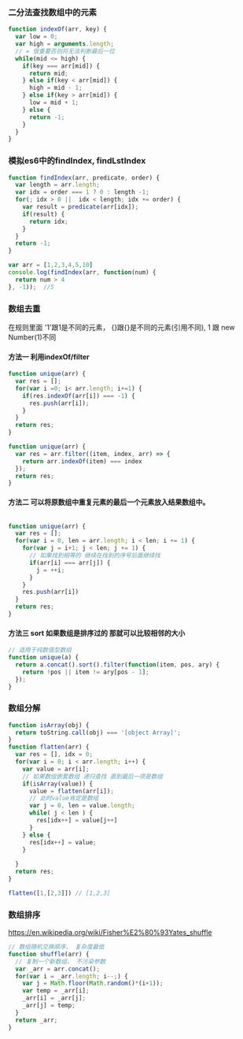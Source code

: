 ### 二分法查找数组中的元素

```javascript
function indexOf(arr, key) {
  var low = 0;
  var high = arguments.length;
  // = 很重要否则将无法判断最后一位
  while(mid <= high) {
    if(key === arr[mid]) {
      return mid;
    } else if(key < arr[mid]) {
      high = mid - 1;
    } else if(key > arr[mid]) {
      low = mid + 1;
    } else {
      return -1;
    }
  }
}
```

### 模拟es6中的findIndex, findLstIndex

```javascript
function findIndex(arr, predicate, order) {
  var length = arr.length;
  var idx = order === 1 ? 0 : length -1;
  for(; idx > 0 ||  idx < length; idx += order) {
    var result = predicate(arr[idx]);
    if(result) {
      return idx;
    }
  }
  return -1;
}

var arr = [1,2,3,4,5,10]
console.log(findIndex(arr, function(num) {
  return num > 4
}, -1));  //5
```

### 数组去重

在规则里面 '1'跟1是不同的元素， {}跟{}是不同的元素(引用不同), 1 跟 new Number(1)不同

#### 方法一 利用indexOf/filter

```javascript
function unique(arr) {
  var res = [];
  for(var i =0; i< arr.length; i+=1) {
    if(res.indexOf(arr[i]) === -1) {
      res.push(arr[i]);
    }
  }
  return res;
}

function unique(arr) {
  var res = arr.filter((item, index, arr) => {
    return arr.indexOf(item) === index
  });
  return res;
}

```

#### 方法二 可以将原数组中重复元素的最后一个元素放入结果数组中。

```javascript

function unique(arr) {
  var res = [];
  for(var i = 0, len = arr.length; i < len; i += 1) {
    for(var j = i+1; j < len; j += 1) {
      // 如果找到相等的 继续在找到的序号后面继续找
      if(arr[i] === arr[j]) {
        j = ++i;
      }
    }
    res.push(arr[i])
  }
  return res;
}

```

#### 方法三 sort 如果数组是排序过的 那就可以比较相邻的大小

```javascript
// 适用于纯数值型数组
function unique(a) {
  return a.concat().sort().filter(function(item, pos, ary) {
    return !pos || item != ary[pos - 1];
  });
}

```
### 数组分解

```javascript
function isArray(obj) {
  return toString.call(obj) === '[object Array]';
}
function flatten(arr) {
  var res = [], idx = 0;
  for(var i = 0; i < arr.length; i++) {
    var value = arr[i];
    // 如果数组嵌套数组 递归查找 直到最后一项是数组
    if(isArray(value)) {
      value = flatten(arr[i]);
      // 此时value肯定是数组
      var j = 0, len = value.length;
      while( j < len ) {
        res[idx++] = value[j++]
      }
    } else {
      res[idx++] = value;
    }
    
  }
  return res;
}

flatten([1,[2,3]]) // [1,2,3]
```

### 数组排序
https://en.wikipedia.org/wiki/Fisher%E2%80%93Yates_shuffle
```javascript
// 数组随机交换顺序， 复杂度最低
function shuffle(arr) {
  // 复制一个新数组， 不污染参数
  var _arr = arr.concat();
  for(var i = _arr.length; i--;) {
    var j = Math.floor(Math.random()*(i+1));
    var temp = _arr[i];
    _arr[i] = _arr[j];
    _arr[j] = temp;
  }
  return _arr;
}
```